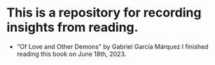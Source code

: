 # This is a repository for recording insights from reading.

- "Of Love and Other Demons" by Gabriel García Márquez
I finished reading this book on June 18th, 2023.
